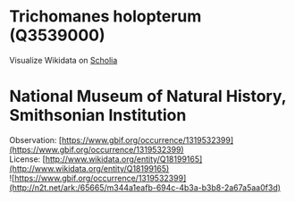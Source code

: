 
Trichomanes holopterum (Q3539000)
=================================
  
Visualize Wikidata on [Scholia](https://scholia.toolforge.org/taxon/Q3539000)
# National Museum of Natural History, Smithsonian Institution
  
Observation: [https://www.gbif.org/occurrence/1319532399](https://www.gbif.org/occurrence/1319532399)  
License: [http://www.wikidata.org/entity/Q18199165](http://www.wikidata.org/entity/Q18199165)  
![https://www.gbif.org/occurrence/1319532399](http://n2t.net/ark:/65665/m344a1eafb-694c-4b3a-b3b8-2a67a5aa0f3d)